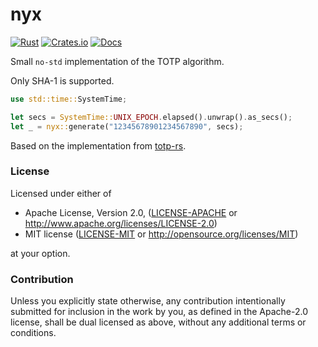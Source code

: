 # nyx

[![Rust](https://github.com/evenorog/nyx/actions/workflows/rust.yml/badge.svg)](https://github.com/evenorog/nyx/actions/workflows/rust.yml)
[![Crates.io](https://img.shields.io/crates/v/nyx.svg)](https://crates.io/crates/nyx)
[![Docs](https://docs.rs/nyx/badge.svg)](https://docs.rs/nyx)

Small `no-std` implementation of the TOTP algorithm.

Only SHA-1 is supported.

```rust
use std::time::SystemTime;

let secs = SystemTime::UNIX_EPOCH.elapsed().unwrap().as_secs();
let _ = nyx::generate("12345678901234567890", secs);
```

Based on the implementation from [totp-rs](https://crates.io/crates/totp-rs).

### License

Licensed under either of

 * Apache License, Version 2.0, ([LICENSE-APACHE](LICENSE-APACHE) or http://www.apache.org/licenses/LICENSE-2.0)
 * MIT license ([LICENSE-MIT](LICENSE-MIT) or http://opensource.org/licenses/MIT)

at your option.

### Contribution

Unless you explicitly state otherwise, any contribution intentionally submitted
for inclusion in the work by you, as defined in the Apache-2.0 license, shall be dual licensed as above, without any
additional terms or conditions.
